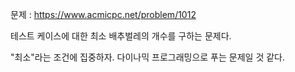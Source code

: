 문제 : https://www.acmicpc.net/problem/1012

테스트 케이스에 대한 최소 배추벌레의 개수를 구하는 문제다. 

"최소"라는 조건에 집중하자. 다이나믹 프로그래밍으로 푸는 문제일 것 같다. 